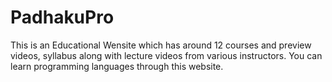 # PadhakuPro
This is an Educational Wensite which has around 12 courses and preview videos, syllabus along with lecture videos from various instructors. You can learn programming languages through this website.
